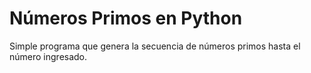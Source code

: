 # Números Primos en Python

Simple programa que genera la secuencia de números primos hasta el número ingresado.
